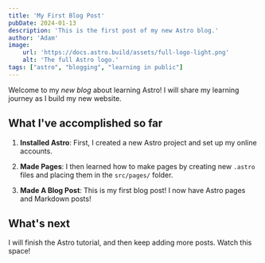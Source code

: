 ```yaml
---
title: 'My First Blog Post'
pubDate: 2024-01-13
description: 'This is the first post of my new Astro blog.'
author: 'Adam'
image:
    url: 'https://docs.astro.build/assets/full-logo-light.png'
    alt: 'The full Astro logo.'
tags: ["astro", "blogging", "learning in public"]
---
```

Welcome to my _new blog_ about learning Astro! I will share my learning journey as I build my new website.

## What I've accomplished so far

1. **Installed Astro**: First, I created a new Astro project and set up my online accounts.

2. **Made Pages**: I then learned how to make pages by creating new `.astro` files and placing them in the `src/pages/` folder.

3. **Made A Blog Post**: This is my first blog post! I now have Astro pages and Markdown posts!

## What's next

I will finish the Astro tutorial, and then keep adding more posts. Watch this space!